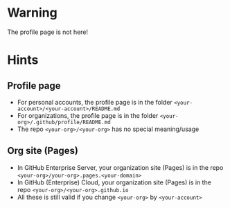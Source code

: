# Warning

The profile page is not here!

# Hints

## Profile page

- For personal accounts, the profile page is in the folder `<your-account>/<your-account>/README.md`
- For organizations, the profile page is in the folder `<your-org>/.github/profile/README.md` 
- The repo `<your-org>/<your-org>` has no special meaning/usage

## Org site (Pages)

- In GitHub Enterprise Server, your organization site (Pages) is in the repo `<your-org>/your-org>.pages.<your-domain>`
- In GitHub (Enterprise) Cloud, your organization site (Pages) is in the repo `<your-org>/<your-org>.github.io`
- All these is still valid if you change `<your-org>` by `<your-account>`
